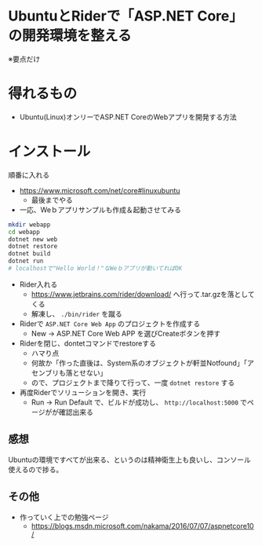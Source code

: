 # UbuntuとRiderで「ASP.NET Core」の開発環境を整える

※要点だけ

# 得れるもの

- Ubuntu(Linux)オンリーでASP.NET CoreのWebアプリを開発する方法

# インストール

順番に入れる

- https://www.microsoft.com/net/core#linuxubuntu
  - 最後までやる
- 一応、Weｂアプリサンプルも作成＆起動させてみる

```bash
mkdir webapp
cd webapp
dotnet new web
dotnet restore
dotnet build
dotnet run
# localhostで"Hello World！"なWeｂアプリが動いてればOK
```

- Rider入れる
  - https://www.jetbrains.com/rider/download/ へ行って.tar.gzを落としてくる
  - 解凍し、 `./bin/rider` を蹴る
- Riderで `ASP.NET Core Web App` のプロジェクトを作成する
  - New -> ASP.NET Core Web APP を選びCreateボタンを押す
- Riderを閉じ、dontetコマンドでrestoreする
  - ハマり点
  - 何故か「作った直後は、System系のオブジェクトが軒並Notfound」「アセンブリも落とせない」
  - ので、プロジェクトまで降りて行って、一度 `dotnet restore` する
- 再度Riderでソリューションを開き、実行
  - Run -> Run Default で、ビルドが成功し、 `http://localhost:5000` でページがが確認出来る

## 感想

Ubuntuの環境ですべてが出来る、というのは精神衛生上も良いし、コンソール使えるので捗る。

## その他

- 作っていく上での勉強ページ
  - https://blogs.msdn.microsoft.com/nakama/2016/07/07/aspnetcore10/
